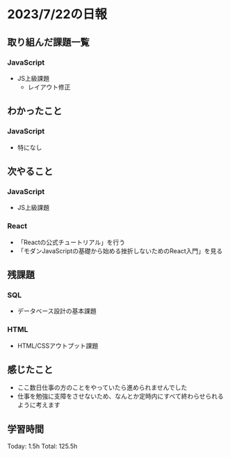 # 2023/7/22の日報
## 取り組んだ課題一覧
### JavaScript
* JS上級課題
    * レイアウト修正
## わかったこと
### JavaScript
* 特になし
## 次やること
### JavaScript
* JS上級課題
### React
* 「Reactの公式チュートリアル」を行う
* 「モダンJavaScriptの基礎から始める挫折しないためのReact入門」を見る
## 残課題
### SQL
* データベース設計の基本課題
### HTML
* HTML/CSSアウトプット課題
## 感じたこと
* ここ数日仕事の方のことをやっていたら進められませんでした
* 仕事を勉強に支障をさせないため、なんとか定時内にすべて終わらせられるように考えます
## 学習時間
Today: 1.5h
Total: 125.5h
